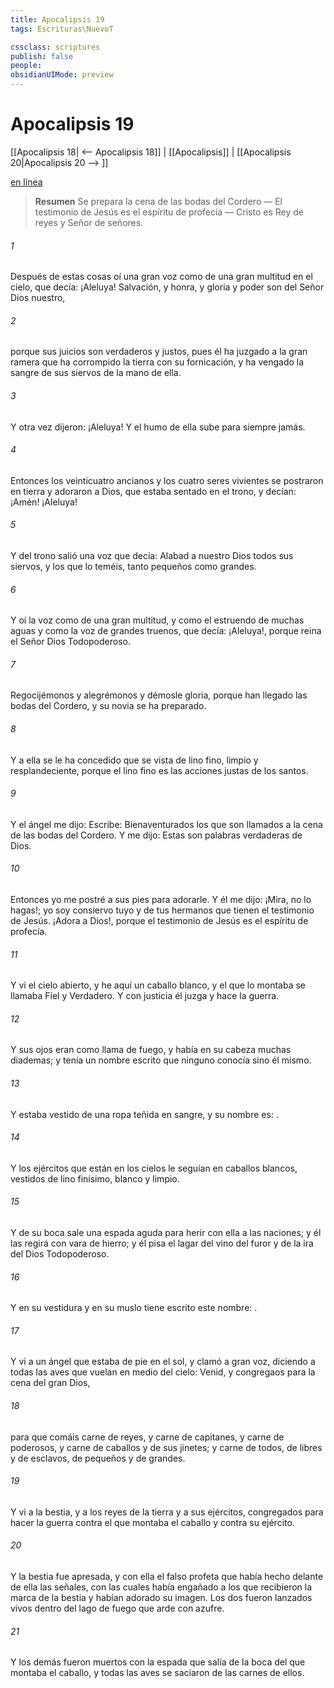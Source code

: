 ```yaml
---
title: Apocalipsis 19
tags: Escrituras\NuevoT

cssclass: scriptures
publish: false
people:
obsidianUIMode: preview
---
```


# Apocalipsis 19
[[Apocalipsis 18| <-- Apocalipsis 18]] | [[Apocalipsis]] | [[Apocalipsis 20|Apocalipsis 20 --> ]]

[en línea](https://churchofjesuschrist.org/study/scriptures/nt/rev/19?lang=spa)

> __Resumen__
Se prepara la cena de las bodas del Cordero — El testimonio de Jesús es el espíritu de profecía — Cristo es Rey de reyes y Señor de señores.

###### 1 
Después de estas cosas oí una gran voz como de una gran multitud en el cielo, que decía: ¡Aleluya! Salvación, y honra, y gloria y poder son del Señor Dios nuestro,

###### 2 
porque sus juicios son verdaderos y justos, pues él ha juzgado a la gran ramera que ha corrompido la tierra con su fornicación, y ha vengado la sangre de sus siervos de la mano de ella.

###### 3 
Y otra vez dijeron: ¡Aleluya! Y el humo de ella sube para siempre jamás.

###### 4 
Entonces los veinticuatro ancianos y los cuatro seres vivientes se postraron en tierra y adoraron a Dios, que estaba sentado en el trono, y decían: ¡Amén! ¡Aleluya!

###### 5 
Y del trono salió una voz que decía: Alabad a nuestro Dios todos sus siervos, y los que lo teméis, tanto pequeños como grandes.

###### 6 
Y oí la voz como de una gran multitud, y como el estruendo de muchas aguas y como la voz de grandes truenos, que decía: ¡Aleluya!, porque reina el Señor Dios Todopoderoso.

###### 7 
Regocijémonos y alegrémonos y démosle gloria, porque han llegado las bodas del Cordero, y su novia se ha preparado.

###### 8 
Y a ella se le ha concedido que se vista de lino fino, limpio y resplandeciente, porque el lino fino es las acciones justas de los santos.

###### 9 
Y el ángel me dijo: Escribe: Bienaventurados los que son llamados a la cena de las bodas del Cordero. Y me dijo: Estas son palabras verdaderas de Dios.

###### 10 
Entonces yo me postré a sus pies para adorarle. Y él me dijo: ¡Mira, no lo hagas!; yo soy consiervo tuyo y de tus hermanos que tienen el testimonio de Jesús. ¡Adora a Dios!, porque el testimonio de Jesús es el espíritu de profecía.

###### 11 
Y vi el cielo abierto, y he aquí un caballo blanco, y el que lo montaba se llamaba Fiel y Verdadero. Y con justicia él juzga y hace la guerra.

###### 12 
Y sus ojos eran como llama de fuego, y había en su cabeza muchas diademas; y tenía un nombre escrito que ninguno conocía sino él mismo.

###### 13 
Y estaba vestido de una ropa teñida en sangre, y su nombre es: .

###### 14 
Y los ejércitos que están en los cielos le seguían en caballos blancos, vestidos de lino finísimo, blanco y limpio.

###### 15 
Y de su boca sale una espada aguda para herir con ella a las naciones; y él las regirá con vara de hierro; y él pisa el lagar del vino del furor y de la ira del Dios Todopoderoso.

###### 16 
Y en su vestidura y en su muslo tiene escrito este nombre: .

###### 17 
Y vi a un ángel que estaba de pie en el sol, y clamó a gran voz, diciendo a todas las aves que vuelan en medio del cielo: Venid, y congregaos para la cena del gran Dios,

###### 18 
para que comáis carne de reyes, y carne de capitanes, y carne de poderosos, y carne de caballos y de sus jinetes; y carne de todos, de libres y de esclavos, de pequeños y de grandes.

###### 19 
Y vi a la bestia, y a los reyes de la tierra y a sus ejércitos, congregados para hacer la guerra contra el que montaba el caballo y contra su ejército.

###### 20 
Y la bestia fue apresada, y con ella el falso profeta que había hecho delante de ella las señales, con las cuales había engañado a los que recibieron la marca de la bestia y habían adorado su imagen. Los dos fueron lanzados vivos dentro del lago de fuego que arde con azufre.

###### 21 
Y los demás fueron muertos con la espada que salía de la boca del que montaba el caballo, y todas las aves se saciaron de las carnes de ellos.

